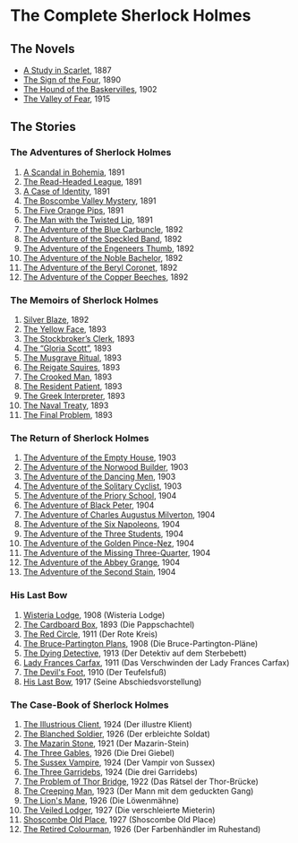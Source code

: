 # The Complete Sherlock Holmes

## The Novels
- [A Study in Scarlet](/source/NOVELS/STUD/STUD.en.md), 1887
- [The Sign of the Four](/source/NOVELS/SIGN/SIGN.en.md), 1890
- [The Hound of the Baskervilles](/source/NOVELS/HOUN/HOUN.en.md), 1902
- [The Valley of Fear](/source/NOVELS/VALL/VALL.en.md), 1915

## The Stories

### The Adventures of Sherlock Holmes

1. [A Scandal in Bohemia](/source/ADVE/SCAN/SCAN.en.md), 1891
2. [The Read-Headed League](/source/ADVE/REDH/REDH.en.md), 1891
3. [A Case of Identity](/source/ADVE/IDEN/IDEN.en.md), 1891
4. [The Boscombe Valley Mystery](/source/ADVE/BOSC/BOSC.en.md), 1891
5. [The Five Orange Pips](/source/ADVE/FIVE/FIVE.en.md), 1891
6. [The Man with the Twisted Lip](/source/ADVE/TWIS/TWIS.en.md), 1891
7. [The Adventure of the Blue Carbuncle](/source/ADVE/BLUE/BLUE.en.md), 1892
8. [The Adventure of the Speckled Band](/source/ADVE/SPEC/SPEC.en.md), 1892
9. [The Adventure of the Engeneers Thumb](/source/ADVE/ENGR/ENGR.en.md), 1892
10. [The Adventure of the Noble Bachelor](/source/ADVE/NOBL/NOBL.en.md), 1892
11. [The Adventure of the Beryl Coronet](/source/ADVE/BERY/BERY.en.md), 1892
12. [The Adventure of the Copper Beeches](/source/ADVE/COPP/COPP.en.md), 1892

### The Memoirs of Sherlock Holmes

1. [Silver Blaze](/source/MEMO/SILV/SILV.en.md), 1892
2. [The Yellow Face](/source/MEMO/YELL/YELL.en.md), 1893
3. [The Stockbroker’s Clerk](/source/MEMO/STOC/STOC.en.md), 1893
4. [The “Gloria Scott”](/source/MEMO/GLOR/GLOR.en.md), 1893
5. [The Musgrave Ritual](/source/MEMO/MUSG/MUSG.en.md), 1893
6. [The Reigate Squires](/source/MEMO/REIG/REIG.en.md), 1893
7. [The Crooked Man](/source/MEMO/CROO/CROO.en.md), 1893
8. [The Resident Patient](/source/MEMO/RESI/RESI.en.md), 1893
9. [The Greek Interpreter](/source/MEMO/GREE/GREE.en.md), 1893
10. [The Naval Treaty](/source/MEMO/NAVA/NAVA.en.md), 1893
11. [The Final Problem](/source/MEMO/FINA/FINA.en.md), 1893

### The Return of Sherlock Holmes
1. [The Adventure of the Empty House](/source/RETU/EMPT/EMPT.en.md), 1903
2. [The Adventure of the Norwood Builder](/source/RETU/NORW/NORW.en.md), 1903
3. [The Adventure of the Dancing Men](/source/RETU/DANC/DANC.en.md), 1903
4. [The Adventure of the Solitary Cyclist](/source/RETU/SOLI/SOLI.en.md), 1903
5. [The Adventure of the Priory School](/source/RETU/PRIO/PRIO.en.md), 1904
6. [The Adventure of Black Peter](/source/RETU/BLAC/BLAC.en.md), 1904
7. [The Adventure of Charles Augustus Milverton](/source/RETU/CHAS/CHAS.en.md), 1904
8. [The Adventure of the Six Napoleons](/source/RETU/SIXN/SIXN.en.md), 1904
9. [The Adventure of the Three Students](/source/RETU/3STU/3STU.en.md), 1904
10. [The Adventure of the Golden Pince-Nez](/source/RETU/GOLD/GOLD.en.md), 1904
11. [The Adventure of the Missing Three-Quarter](/source/RETU/MISS/MISS.en.md), 1904
12. [The Adventure of the Abbey Grange](/source/RETU/ABBE/ABBE.en.md), 1904
13. [The Adventure of the Second Stain](/source/RETU/SECO/SECO.en.md), 1904

### His Last Bow
1.  [Wisteria Lodge](/source/LAST/WIST/WIST.en.md), 1908 (Wisteria Lodge)
2.  [The Cardboard Box](/source/LAST/CARD/CARD.en.md), 1893 (Die Pappschachtel)
3.  [The Red Circle](/source/LAST/REDC/REDC.en.md), 1911 (Der Rote Kreis)
4.  [The Bruce-Partington Plans](/source/LAST/BRUC/BRUC.en.md), 1908 (Die Bruce-Partington-Pläne)
5.  [The Dying Detective](/source/LAST/DYIN/DYIN.en.md), 1913 (Der Detektiv auf dem Sterbebett)
6.  [Lady Frances Carfax](/source/LAST/LADY/LADY.en.md), 1911 (Das Verschwinden der Lady Frances Carfax)
7.  [The Devil's Foot](/source/LAST/DEVI/DEVI.en.md), 1910 (Der Teufelsfuß)
8.  [His Last Bow](/source/LAST/LAST/LAST.en.md), 1917 (Seine Abschiedsvorstellung)

### The Case-Book of Sherlock Holmes

1. [The Illustrious Client](/source/CASE/ILLU/ILLU.en.md), 1924 (Der illustre Klient)
2. [The Blanched Soldier](/source/CASE/BLAN/BLAN.en.md), 1926 (Der erbleichte Soldat)
3. [The Mazarin Stone](/source/CASE/MAZA/MAZA.en.md), 1921 (Der Mazarin-Stein)
4. [The Three Gables](/source/CASE/3GAB/3GAB.en.md), 1926 (Die Drei Giebel)
5. [The Sussex Vampire](/source/CASE/SUSS/SUSS.en.md), 1924 (Der Vampir von Sussex)
6. [The Three Garridebs](/source/CASE/3GAR/3GAR.en.md), 1924 (Die drei Garridebs)
7. [The Problem of Thor Bridge](/source/CASE/THOR/THOR.en.md), 1922 (Das Rätsel der Thor-Brücke)
8. [The Creeping Man](/source/CASE/CREE/CREE.en.md), 1923 (Der Mann mit dem geduckten Gang)
9. [The Lion's Mane](/source/CASE/LION/LION.en.md), 1926 (Die Löwenmähne)
10. [The Veiled Lodger](/source/CASE/VEIL/VEIL.en.md), 1927 (Die verschleierte Mieterin)
11. [Shoscombe Old Place](/source/CASE/SHOS/SHOS.en.md), 1927 (Shoscombe Old Place)
12. [The Retired Colourman](/source/CASE/RETI/RETI.en.md), 1926 (Der Farbenhändler im Ruhestand)


